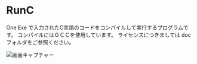 # RunC
One Exe で入力されたC言語のコードをコンパイルして実行するプログラムです。
コンパイルにはＧＣＣを使用しています。
ライセンスにつきましては doc フォルダをご参照ください。

![画面キャプチャー](https://github.com/kenjinote/RunC/wiki/preview.png "画面キャプチャー")
